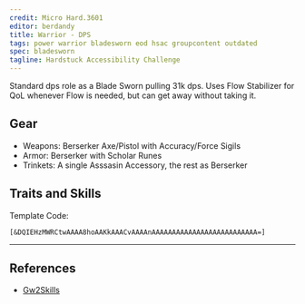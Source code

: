 ```yaml
---
credit: Micro Hard.3601
editor: berdandy
title: Warrior - DPS
tags: power warrior bladesworn eod hsac groupcontent outdated
spec: bladesworn
tagline: Hardstuck Accessibility Challenge
---
```


Standard dps role as a Blade Sworn pulling 31k dps. Uses Flow Stabilizer for QoL whenever Flow is needed, but can get away without taking it.

## Gear

- Weapons: Berserker Axe/Pistol with Accuracy/Force Sigils
- Armor: Berserker with Scholar Runes
- Trinkets: A single Asssasin Accessory, the rest as Berserker

## Traits and Skills

Template Code:

`[&DQIEHzMWRCtwAAAA8hoAAKkAAACvAAAAnAAAAAAAAAAAAAAAAAAAAAAAAAA=]`

---

<div
  data-armory-embed='skills'
  data-armory-ids='14389,62967,14404,14410,14355'
>
</div>
<div
  data-armory-embed='specializations'
  data-armory-ids='4,51,68'
  data-armory-4-traits='1444,1449,1437'
  data-armory-51-traits='1413,1484,1369'
  data-armory-68-traits='2225,2302,2239'
>
</div>
<script async src='https://unpkg.com/armory-embeds@^0.x.x/armory-embeds.js'></script>



## References

- [Gw2Skills](http://en.gw2skills.net/editor/?PKgAcqlZwUZTMKWJO+WWxVA-zxQYhoh7eHESZERRVRCY7BRM2A5PpCYh)
